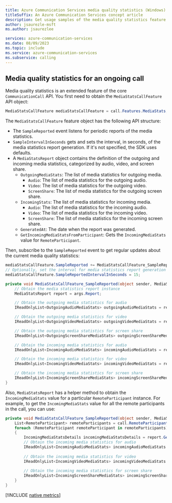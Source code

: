 ```yaml
---
title: Azure Communication Services media quality statistics (Windows)
titleSuffix: An Azure Communication Services concept article
description: Get usage samples of the media quality statistics feature for Windows native.
author: jsaurezle-msft
ms.author: jsaurezlee

services: azure-communication-services
ms.date: 08/09/2023
ms.topic: include
ms.service: azure-communication-services
ms.subservice: calling
---
```


## Media quality statistics for an ongoing call

Media quality statistics is an extended feature of the core `CommunicationCall` API. You first need to obtain the `MediaStatsCallFeature` API object:

```csharp
MediaStatsCallFeature mediaStatsCallFeature = call.Features.MediaStats;
```

The `MediaStatsCallFeature` feature object has the following API structure:

- The `SampleReported` event listens for periodic reports of the media statistics.
- `SampleIntervalInSeconds` gets and sets the interval, in seconds, of the media statistics report generation. If it's not specified, the SDK uses defaults.
- A `MediaStatsReport` object contains the definition of the outgoing and incoming media statistics, categorized by audio, video, and screen share.
  - `OutgoingMediaStats`: The list of media statistics for outgoing media.
    - `Audio`: The list of media statistics for the outgoing audio.
    - `Video`: The list of media statistics for the outgoing video.
    - `ScreenShare`: The list of media statistics for the outgoing screen share.
  - `IncomingStats`: The list of media statistics for incoming media.
    - `Audio`: The list of media statistics for the incoming audio.
    - `Video`: The list of media statistics for the incoming video.
    - `ScreenShare`: The list of media statistics for the incoming screen share.
  - `GeneratedAt`: The date when the report was generated.
  - `GetIncomingMediaStatsFromParticipant`: Gets the `IncomingMediaStats` value for `RemoteParticipant`.

Then, subscribe to the `SampleReported` event to get regular updates about the current media quality statistics:

```csharp
mediaStatsCallFeature.SampleReported += MediaStatsCallFeature_SampleReported;
// Optionally, set the interval for media statistics report generation
mediaStatsCallFeature.SampleReportedIntervalInSeconds = 15;

private void MediaStatsCallFeature_SampleReported(object sender, MediaStatsReportEventArgs args)
    // Obtain the media statistics report instance
    MediaStatsReport report = args.Report;

    // Obtain the outgoing media statistics for audio
    IReadOnlyList<OutgoingAudioMediaStats> outgoingAudioMediaStats = report.OutgoingMediaStats.Audio;

    // Obtain the outgoing media statistics for video
    IReadOnlyList<OutgoingVideoMediaStats> outgoingVideoMediaStats = report.OutgoingMediaStats.Video;

    // Obtain the outgoing media statistics for screen share
    IReadOnlyList<OutgoingScreenShareMediaStats> outgoingScreenShareMediaStats = report.OutgoingMediaStats.ScreenShare;

    // Obtain the incoming media statistics for audio
    IReadOnlyList<IncomingAudioMediaStats> incomingAudioMediaStats = report.IncomingMediaStats.Audio;

    // Obtain the incoming media statistics for video
    IReadOnlyList<IncomingVideoMediaStats> incomingVideoMediaStats = report.IncomingMediaStats.Video;

    // Obtain the incoming media statistics for screen share
    IReadOnlyList<IncomingScreenShareMediaStats> incomingScreenShareMediaStats = report.IncomingMediaStats.ScreenShare;
}
```

Also, `MediaStatsReport` has a helper method to obtain the `IncomingMediaStats` value for a particular `RemoteParticipant` instance.
For example, to get the `IncomingMediaStats` value for all the remote participants in the call, you can use:

```csharp
private void MediaStatsCallFeature_SampleReported(object sender, MediaStatsReportEventArgs args)
    List<RemoteParticipant> remoteParticipants = call.RemoteParticipants.ToList<RemoteParticipant>();
    foreach (RemoteParticipant remoteParticipant in remoteParticipants)
    {
        IncomingMediaStatsDetails incomingMediaStatsDetails = report.GetIncomingMediaStatsFromParticipant(remoteParticipant.Identifier);
        // Obtain the incoming media statistics for audio
        IReadOnlyList<IncomingAudioMediaStats> incomingAudioMediaStats = incomingMediaStatsDetails.Audio;
    
        // Obtain the incoming media statistics for video
        IReadOnlyList<IncomingVideoMediaStats> incomingVideoMediaStats = incomingMediaStatsDetails.Video;
    
        // Obtain the incoming media statistics for screen share
        IReadOnlyList<IncomingScreenShareMediaStats> incomingScreenShareMediaStats = incomingMediaStatsDetails.ScreenShare;
    }
}
```

[!INCLUDE [native metrics](media-stats-native-metrics.md)]
